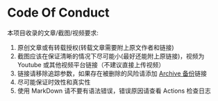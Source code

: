 # Code Of Conduct

本项目收录的文章/截图/视频要求:

1. 原创文章或有转载授权(转载文章需要附上原文作者和链接)
2. 截图应该在保证清晰的情况下尽可能小(最好还能附上原链接)，视频为 Youtube 或其他视频平台链接（不建议直接上传视频）
3. 链接请移除追踪参数，如果存在被删除的风险请添加 [Archive 备份](Archive备份.md)链接
4. 尽可能保证时效性和真实性
5. 使用 MarkDown 请不要有语法错误，错误原因请查看 Actions 检查日志
